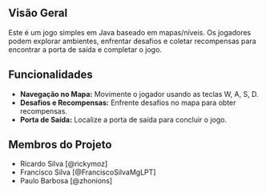 ## Visão Geral
Este é um jogo simples em Java baseado em mapas/níveis. Os jogadores podem explorar ambientes, enfrentar desafios e coletar recompensas para encontrar a porta de saída e completar o jogo.

## Funcionalidades
- **Navegação no Mapa:** Movimente o jogador usando as teclas W, A, S, D.
- **Desafios e Recompensas:** Enfrente desafios no mapa para obter recompensas.
- **Porta de Saída:** Localize a porta de saída para concluir o jogo.

## Membros do Projeto
- Ricardo Silva [@rickymoz]
- Francisco Silva [@FranciscoSilvaMgLPT]
- Paulo Barbosa [@zhonions]


